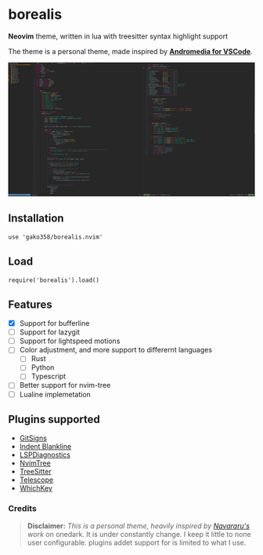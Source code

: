 # borealis

**Neovim** theme, written in lua with treesitter syntax highlight support

The theme is a personal theme, made inspired by **[Andromedia for VSCode](https://github.com/EliverLara/Andromeda)**.

![borealis](https://github.com/Gako358/archive/blob/main/images/config/borealis.png)

## Installation

```
use 'gako358/borealis.nvim'
```

## Load

```
require('borealis').load()
```

## Features

- [x] Support for bufferline
- [ ] Support for lazygit
- [ ] Support for lightspeed motions
- [ ] Color adjustment, and more support to differernt languages
  - [ ] Rust
  - [ ] Python
  - [ ] Typescript
- [ ] Better support for nvim-tree
- [ ] Lualine implemetation

## Plugins supported

- [GitSigns](https://github.com/lewis6991/gitsigns.nvim)
- [Indent Blankline](https://github.com/lukas-reineke/indent-blankline.nvim/)
- [LSPDiagnostics](https://neovim.io/doc/user/lsp.html)
- [NvimTree](https://github.com/kyazdani42/nvim-tree.lua)
- [TreeSitter](https://github.com/nvim-treesitter/nvim-treesitter)
- [Telescope](https://github.com/nvim-telescope/telescope.nvim)
- [WhichKey](https://github.com/folke/which-key.nvim)

### Credits
> **Disclaimer:** _This is a personal theme, heavily inspired by [Navararu's](https://github.com/navarasu) work_
> on onedark. It is under constantly change. I keep it little to none user configurable.
> plugins addet support for is limited to what I use.
